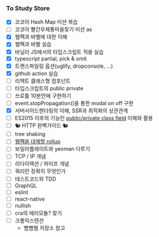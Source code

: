 ### To Study Store

- [x] 코코아 Hash Map 미션 복습
- [ ] 코코아 빨간우체통마을찾기 미션 as
- [x] 웹팩과 바벨에 대한 이해
- [x] 웹팩과 바벨 실습
- [x] 바닐라 JS에서의 타입스크립트 적용 실습
- [x] typescript partial, pick & omit
- [X] 트랜스파일링 옵션(uglify, dropconsole, ...)
- [X] github action 실습
- [ ] 리액트 클래스형 컴포넌트
- [ ] 타입스크립트의 public private
- [ ] 쓰로틀 10분안에 구현하기
- [ ] event.stopPropagation()을 통한 modal on off 구현
- [X] 서버사이드렌더링의 이해, SSR과 최적화의 상관관계
- [ ] ES2015 이후의 기능인 [public/private class field](https://github.com/tc39/proposal-class-fields) 이해와 활용
- [ ] 🐿️ HTTP 완벽가이드 🐿️
- [ ] tree shaking
- [ ] [웹팩을 대체할 rollup](https://medium.com/naver-fe-platform/webpack%EC%97%90%EC%84%9C-rollup%EC%A0%84%ED%99%98%EA%B8%B0-137dc45cbc38)
- [ ] 보일러플레이트와 yeoman 다루기
- [ ] TCP / IP 개념
- [ ] 리다이렉션 / 파이프 개념
- [ ] 쿼리란 정확히 무엇인가
- [ ] 테스트코드와 TDD
- [ ] GraphQL
- [ ] eslint
- [ ] react-native
- [ ] nullish
- [ ] cra의 에러모듈? 찾기
- [ ] 크롬익스텐션
  - 빰빰햄 저장소 참고